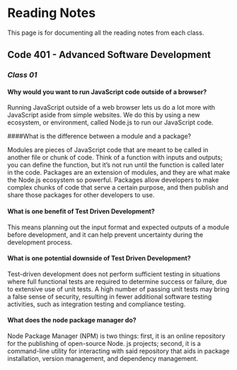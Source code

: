 # Reading Notes
This page is for documenting all the reading notes from each class.

## Code 401 - Advanced Software Development

### *Class 01*

#### Why would you want to run JavaScript code outside of a browser? 

Running JavaScript outside of a web browser lets us do a lot more with JavaScript aside from simple websites. We do this by using a new ecosystem, or environment, called Node.js to run our JavaScript code.

####What is the difference between a module and a package? 

Modules are pieces of JavaScript code that are meant to be called in another file or chunk of code. Think of a function with inputs and outputs; you can define the function, but it’s not run until the function is called later in the code. Packages are an extension of modules, and they are what make the Node.js ecosystem so powerful. Packages allow developers to make complex chunks of code that serve a certain purpose, and then publish and share those packages for other developers to use.

#### What is one benefit of Test Driven Development? 

This means planning out the input format and expected outputs of a module before development, and it can help prevent uncertainty during the development process.

#### What is one potential downside of Test Driven Development? 

Test-driven development does not perform sufficient testing in situations where full functional tests are required to determine success or failure, due to extensive use of unit tests. A high number of passing unit tests may bring a false sense of security, resulting in fewer additional software testing activities, such as integration testing and compliance testing.

#### What does the node package manager do? 

Node Package Manager (NPM) is two things: first, it is an online repository for the publishing of open-source Node. js projects; second, it is a command-line utility for interacting with said repository that aids in package installation, version management, and dependency management.



